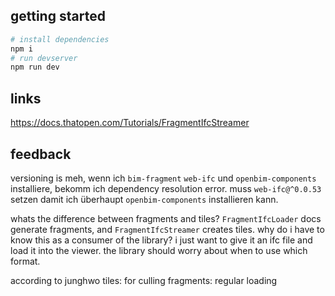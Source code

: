 ## getting started

```bash
# install dependencies
npm i
# run devserver
npm run dev
```

## links

https://docs.thatopen.com/Tutorials/FragmentIfcStreamer

## feedback

versioning is meh, wenn ich `bim-fragment` `web-ifc` und `openbim-components` installiere, bekomm ich dependency resolution error. muss `web-ifc@^0.0.53` setzen damit ich überhaupt `openbim-components` installieren kann.

whats the difference between fragments and tiles? `FragmentIfcLoader` docs generate fragments, and `FragmentIfcStreamer` creates tiles.
why do i have to know this as a consumer of the library? i just want to give it an ifc file and load it into the viewer. the library should worry about when to use which format.

according to junghwo
tiles: for culling
fragments: regular loading


